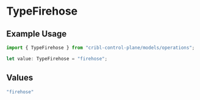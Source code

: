 # TypeFirehose

## Example Usage

```typescript
import { TypeFirehose } from "cribl-control-plane/models/operations";

let value: TypeFirehose = "firehose";
```

## Values

```typescript
"firehose"
```